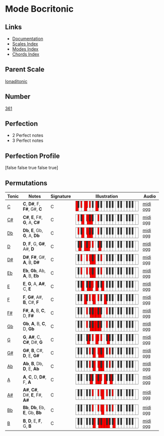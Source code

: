 # Mode Bocritonic

## Links

- [Documentation](index.md)
- [Scales Index](Scales.md)
- [Modes Index](Modes.md)
- [Chords Index](Chords.md)

## Parent Scale

[Ionaditonic](ScaleIonaditonic.md)

## Number

[361](https://ianring.com/musictheory/scales/361)

## Perfection

- 2 Perfect notes
- 3 Perfect notes

## Perfection Profile

[false false true false true]

## Permutations

| Tonic | Notes | Signature | Illustration | Audio |
|-------|-------|-----------|--------------|-------|
| [C](ModeCNaturalBocritonic.md) | **C**, **D#**, F, **F#**, G#, **C** | C | ![CNaturalBocritonic](ModeCNaturalBocritonic.png) | [midi](ModeCNaturalBocritonic.mid) [ogg](ModeCNaturalBocritonic.ogg) |
| [C#](ModeCSharpBocritonic.md) | **C#**, **E**, F#, **G**, A, **C#** | C | ![CSharpBocritonic](ModeCSharpBocritonic.png) | [midi](ModeCSharpBocritonic.mid) [ogg](ModeCSharpBocritonic.ogg) |
| [Db](ModeDFlatBocritonic.md) | **Db**, **E**, Gb, **G**, A, **Db** | C | ![DFlatBocritonic](ModeDFlatBocritonic.png) | [midi](ModeDFlatBocritonic.mid) [ogg](ModeDFlatBocritonic.ogg) |
| [D](ModeDNaturalBocritonic.md) | **D**, **F**, G, **G#**, A#, **D** | C | ![DNaturalBocritonic](ModeDNaturalBocritonic.png) | [midi](ModeDNaturalBocritonic.mid) [ogg](ModeDNaturalBocritonic.ogg) |
| [D#](ModeDSharpBocritonic.md) | **D#**, **F#**, G#, **A**, B, **D#** | C | ![DSharpBocritonic](ModeDSharpBocritonic.png) | [midi](ModeDSharpBocritonic.mid) [ogg](ModeDSharpBocritonic.ogg) |
| [Eb](ModeEFlatBocritonic.md) | **Eb**, **Gb**, Ab, **A**, B, **Eb** | C | ![EFlatBocritonic](ModeEFlatBocritonic.png) | [midi](ModeEFlatBocritonic.mid) [ogg](ModeEFlatBocritonic.ogg) |
| [E](ModeENaturalBocritonic.md) | **E**, **G**, A, **A#**, C, **E** | C | ![ENaturalBocritonic](ModeENaturalBocritonic.png) | [midi](ModeENaturalBocritonic.mid) [ogg](ModeENaturalBocritonic.ogg) |
| [F](ModeFNaturalBocritonic.md) | **F**, **G#**, A#, **B**, C#, **F** | C | ![FNaturalBocritonic](ModeFNaturalBocritonic.png) | [midi](ModeFNaturalBocritonic.mid) [ogg](ModeFNaturalBocritonic.ogg) |
| [F#](ModeFSharpBocritonic.md) | **F#**, **A**, B, **C**, D, **F#** | C | ![FSharpBocritonic](ModeFSharpBocritonic.png) | [midi](ModeFSharpBocritonic.mid) [ogg](ModeFSharpBocritonic.ogg) |
| [Gb](ModeGFlatBocritonic.md) | **Gb**, **A**, B, **C**, D, **Gb** | C | ![GFlatBocritonic](ModeGFlatBocritonic.png) | [midi](ModeGFlatBocritonic.mid) [ogg](ModeGFlatBocritonic.ogg) |
| [G](ModeGNaturalBocritonic.md) | **G**, **A#**, C, **C#**, D#, **G** | C | ![GNaturalBocritonic](ModeGNaturalBocritonic.png) | [midi](ModeGNaturalBocritonic.mid) [ogg](ModeGNaturalBocritonic.ogg) |
| [G#](ModeGSharpBocritonic.md) | **G#**, **B**, C#, **D**, E, **G#** | C | ![GSharpBocritonic](ModeGSharpBocritonic.png) | [midi](ModeGSharpBocritonic.mid) [ogg](ModeGSharpBocritonic.ogg) |
| [Ab](ModeAFlatBocritonic.md) | **Ab**, **B**, Db, **D**, E, **Ab** | C | ![AFlatBocritonic](ModeAFlatBocritonic.png) | [midi](ModeAFlatBocritonic.mid) [ogg](ModeAFlatBocritonic.ogg) |
| [A](ModeANaturalBocritonic.md) | **A**, **C**, D, **D#**, F, **A** | C | ![ANaturalBocritonic](ModeANaturalBocritonic.png) | [midi](ModeANaturalBocritonic.mid) [ogg](ModeANaturalBocritonic.ogg) |
| [A#](ModeASharpBocritonic.md) | **A#**, **C#**, D#, **E**, F#, **A#** | C | ![ASharpBocritonic](ModeASharpBocritonic.png) | [midi](ModeASharpBocritonic.mid) [ogg](ModeASharpBocritonic.ogg) |
| [Bb](ModeBFlatBocritonic.md) | **Bb**, **Db**, Eb, **E**, Gb, **Bb** | C | ![BFlatBocritonic](ModeBFlatBocritonic.png) | [midi](ModeBFlatBocritonic.mid) [ogg](ModeBFlatBocritonic.ogg) |
| [B](ModeBNaturalBocritonic.md) | **B**, **D**, E, **F**, G, **B** | C | ![BNaturalBocritonic](ModeBNaturalBocritonic.png) | [midi](ModeBNaturalBocritonic.mid) [ogg](ModeBNaturalBocritonic.ogg) |
